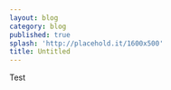 ```yaml
---
layout: blog
category: blog
published: true
splash: 'http://placehold.it/1600x500'
title: Untitled
---
```

Test